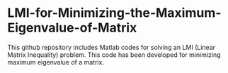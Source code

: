 # LMI-for-Minimizing-the-Maximum-Eigenvalue-of-Matrix

This github repository includes Matlab codes for solving an LMI (Linear Matrix Inequality) problem. This code has been developed for minimizing maximum eigenvalue of a matrix.

